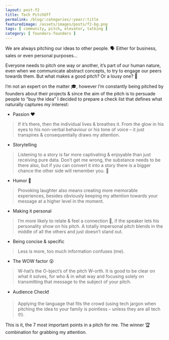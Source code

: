 ```yaml
---
layout: post-f2
title: Tech PitchOff
permalink: /blog/:categories/:year/:title
featuredimage: /assets/images/posts/f2-bg.png
tags: [ community, pitch, elevator, talking ]
category: [ founders-founders ]
---
```


We are always pitching our ideas to other people. 🗣  Either for business, sales or even personal purposes…

Everyone needs to pitch one way or another, it’s part of our human nature, even when we communicate abstract concepts, to try to engage our peers towards them. But what makes a good pitch? Or a lousy one? 🤔

I’m not an expert on the matter 🎓, however I’m constantly being pitched by founders about their projects & since the aim of the pitch is to persuade people to “buy the idea” I decided to prepare a check list that defines what naturally captures my interest:

- Passion ❤

>If it’s there, then the individual lives & breathes it. From the glow in his eyes to his non-verbal behaviour or his tone of voice – it just transpires & consequentially draws my attention.

- Storytelling

>Listening to a story is far more captivating & enjoyable than just receiving pure data. Don’t get me wrong, the substance needs to be there also, but if you can convert it into a story there is a bigger chance the other side will remember you. 💭

- Humor 🤣

>Provoking laughter also means creating more memorable experiences, besides obviously keeping my attention towards your message at a higher level in the moment.

- Making it personal

>I’m more likely to relate & feel a connection 📶, if the speaker lets his personality show on his pitch. A totally impersonal pitch blends in the middle of all the others and just doesn’t stand out.

- Being concise & specific

>Less is more, too much information confuses (me).

- The WOW factor 😲

>W-hat’s the O-bject’s of the pitch W-orth. It is good to be clear on what it solves, for who & in what way and focusing solely on transmitting that message to the subject of your pitch.

- Audience Check❗

>Applying the language that fits the crowd (using tech jargon when pitching the idea to your family is pointless – unless they are all tech 🤓).

This is it, the 7 most important points in a pitch for me. The winner 🏆 combination for grabbing my attention.